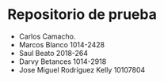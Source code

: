 # Repositorio de prueba

- Carlos Camacho.
- Marcos Blanco 1014-2428
- Saul Beato 2018-264
- Darvy Betances 1014-2918
- Jose Miguel Rodriguez Kelly 10107804

